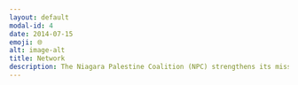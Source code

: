 ```yaml
---
layout: default
modal-id: 4
date: 2014-07-15
emoji: 🌐
alt: image-alt
title: Network
description: The Niagara Palestine Coalition (NPC) strengthens its mission through strategic networking that unites diverse groups in solidarity with the Palestinian cause. Our approach includes forming alliances with like-minded organizations, engaging with local and international decision-makers to influence policy, leveraging social media for outreach, participating in public events for advocacy, hosting educational programs, and establishing community support networks. By connecting with a wide range of partners, the NPC amplifies its voice and works towards justice and human rights for Palestinians within the Niagara Region and beyond.
---
```

